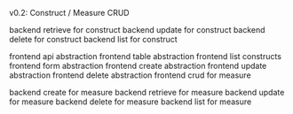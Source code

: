 
v0.2: Construct / Measure CRUD

backend retrieve for construct
backend update for construct
backend delete for construct
backend list for construct

frontend api abstraction
frontend table abstraction
frontend list constructs
frontend form abstraction
frontend create abstraction
frontend update abstraction
frontend delete abstraction
frontend crud for measure

backend create for measure
backend retrieve for measure
backend update for measure
backend delete for measure
backend list for measure
